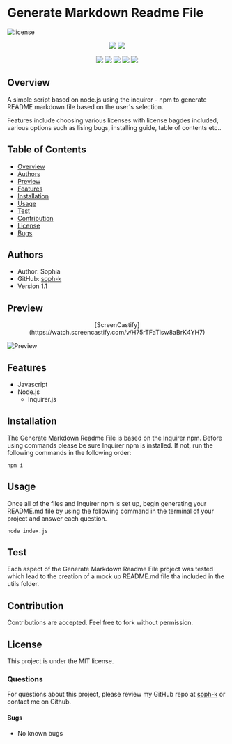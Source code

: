 # Generate Markdown Readme File

![license](https://img.shields.io/badge/license-MIT-red)

<p align="center">
    <img src="https://img.shields.io/github/repo-size/soph-k/generate_markdown_readme_file"/>
    <img src="https://img.shields.io/github/last-commit/soph-k/generate_markdown_readme_file"/>
</p>
<p align="center">
    <img src="https://img.shields.io/badge/Javascript-yellow"/>
    <img src="https://img.shields.io/badge/jQuery-gray"/>
    <img src="https://img.shields.io/badge/-node.js-red"/>
    <img src="https://img.shields.io/badge/-json-blue" />
    <img src="https://img.shields.io/badge/-inquirer-pink"/>
</p>

## Overview
A simple script based on node.js using the inquirer - npm to generate README markdown file based on the user's selection. 

Features include choosing various licenses with license bagdes included, various options such as lising bugs, installing guide, table of contents etc..


## Table of Contents
- [Overview](#overview)
- [Authors](#authors)
- [Preview](#preview)
- [Features](#features)
- [Installation](#installation)
- [Usage](#usage)
- [Test](#test)
- [Contribution](#contribution)
- [License](#license)
- [Bugs](#bugs)


## Authors
- Author: Sophia
- GitHub: [soph-k](https://github.com/soph-k)
- Version 1.1


## Preview
<p align="center">
[ScreenCastify](https://watch.screencastify.com/v/H75rTFaTisw8aBrK4YH7)

![Preview](./assets/images/demo.gif)
</p>


## Features
- Javascript 
- Node.js 
    - Inquirer.js



## Installation
The Generate Markdown Readme File is based on the Inquirer npm. 
Before using commands please be sure Inquirer npm is installed. 
If not, run the following commands in the following order: 

```
npm i
```


## Usage
Once all of the files and Inquirer npm is set up, 
begin generating your README.md file by using the following 
command in the terminal of your project and answer each question.

```
node index.js
```


## Test
Each aspect of the Generate Markdown Readme File project was tested which lead to the creation of a mock up README.md file tha included in the utils folder. 


## Contribution
Contributions are accepted. Feel free to fork without permission.


## License
This project is under the MIT license.


### Questions
For questions about this project, please review my GitHub repo at [soph-k](https://github.com/soph-k) or contact me on Github.


#### Bugs 
- No known bugs


